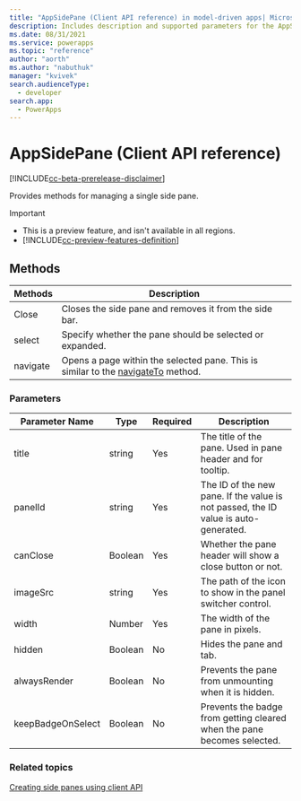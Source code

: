 ```yaml
---
title: "AppSidePane (Client API reference) in model-driven apps| MicrosoftDocs"
description: Includes description and supported parameters for the AppSidePane method.
ms.date: 08/31/2021
ms.service: powerapps
ms.topic: "reference"
author: "aorth"
ms.author: "nabuthuk"
manager: "kvivek"
search.audienceType: 
  - developer
search.app: 
  - PowerApps
---
```

# AppSidePane (Client API reference)

[!INCLUDE[cc-beta-prerelease-disclaimer](../../../../includes/cc-beta-prerelease-disclaimer.md)]

Provides methods for managing a single side pane.

> [!IMPORTANT]
> - This is a preview feature, and isn't available in all regions.
> - [!INCLUDE[cc-preview-features-definition](../../../../includes/cc-preview-features-definition.md)]

## Methods

|Methods|Description|
|--------|----------|
|Close|Closes the side pane and removes it from the side bar.|
|select|Specify whether the pane should be selected or expanded.|
|navigate|Opens a page within the selected pane. This is similar to the [navigateTo](Xrm-Navigation/navigateTo.md) method.|

### Parameters

|Parameter Name| Type| Required|Description|
|-------------|------|---------|------------|
|title|string|Yes|The title of the pane. Used in pane header and for tooltip.|
|panelId|string|Yes| The ID of the new pane. If the value is not passed, the ID value is auto-generated.|
|canClose|Boolean|Yes| Whether the pane header will show a close button or not.|
|imageSrc|string|Yes| The path of the icon to show in the panel switcher control.|
|width|Number|Yes| The width of the pane in pixels.|
|hidden|Boolean|No| Hides the pane and tab.|
|alwaysRender|Boolean| No|Prevents the pane from unmounting when it is hidden.|
|keepBadgeOnSelect|Boolean|No| Prevents the badge from getting cleared when the pane becomes selected.|


### Related topics

[Creating side panes using client API](../create-app-side-panes.md)